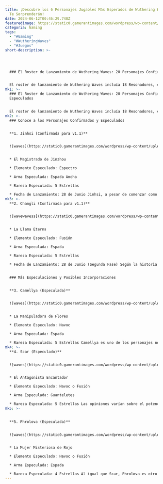 ```yaml
---
title: ¡Descubre los 6 Personajes Jugables Más Esperados de Wuthering Waves que
  Te Sorprenderán!
date: 2024-06-12T00:46:29.748Z
featuredimage: https://static0.gamerantimages.com/wordpress/wp-content/uploads/2024/06/wuthering-waves-wuwa-upcoming-characters.jpg?q=49&fit=contain&w=1140&h=&dpr=2
categoria: Gaming
tags:
  - "#Gaming"
  - "#WutheringWaves"
  - "#Juegos"
short-description: >-
  



  ### El Roster de Lanzamiento de Wuthering Waves: 20 Personajes Confirmados y Especulados


  El roster de lanzamiento de Wuthering Waves incluía 18 Resonadores, con Jiyan y Yinlin anunciados como los primeros personajes exclusiv
mk1: >-
  ### El Roster de Lanzamiento de Wuthering Waves: 20 Personajes Confirmados y
  Especulados


  El roster de lanzamiento de Wuthering Waves incluía 18 Resonadores, con Jiyan y Yinlin anunciados como los primeros personajes exclusivos de Convene. Más tarde, con el anuncio de la versión 1.1, la lista de personajes creció a 20, ya que Kuro Games confirmó a Jinhsi y Changli para la actualización del 28 de junio.
mk2: >-
  ### Conoce a los Personajes Confirmados y Especulados


  **1. Jinhsi (Confirmada para v1.1)**


  ![waves](https://static0.gamerantimages.com/wordpress/wp-content/uploads/2024/06/wuthering-waves-jinhsi.jpg?q=49&fit=crop&w=1500&dpr=2 "waves")


  * El Magistrado de Jinzhou

  * Elemento Especulado: Espectro

  * Arma Especulada: Espada Ancha

  * Rareza Especulada: 5 Estrellas

  * Fecha de Lanzamiento: 28 de Junio Jinhsi, a pesar de comenzar como un NPC, rápidamente se volvió popular entre los fanáticos de Wuthering Waves debido a su diseño y personalidad. Afortunadamente para los fans, fue uno de los primeros personajes nuevos confirmados por los desarrolladores para la importante actualización, versión 1.1. Aunque las habilidades de Jinhsi no han sido reveladas, filtraciones recientes sugieren que será un Resonador de Elemento Espectro que empuña una Espada Ancha. También se rumorea que su arma exclusiva, llamada Edades de la Cosecha, tiene la capacidad única de obtener hasta un 24% de bonificación de daño adicional para todos los atributos.
mk3: >-
  **2. Changli (Confirmada para v1.1)**


  ![wavewavess](https://static0.gamerantimages.com/wordpress/wp-content/uploads/2024/06/wuthering-waves-changli.jpg?q=49&fit=crop&w=1500&dpr=2 "waves")


  * La Llama Eterna

  * Elemento Especulado: Fusión

  * Arma Especulada: Espada

  * Rareza Especulada: 5 Estrellas

  * Fecha de Lanzamiento: 28 de Junio (Segunda Fase) Según la historia de Wuthering Waves, Changli es la mentora de Jinhsi y se sabe que es la consejera del Magistrado de Jinzhou. Los fans han estado especulando sobre las habilidades de Changli, con la mayoría sugiriendo que es un Resonador de Havoc o Fusión, posiblemente empuñando un Guantelete o Espada. Filtraciones recientes parecen confirmar parcialmente estas teorías, indicando que Changli será un Resonador de 5 Estrellas de Elemento Fusión que usa Espadas.


  ### Más Especulaciones y Posibles Incorporaciones


  **3. Camellya (Especulada)**


  ![waves](https://static0.gamerantimages.com/wordpress/wp-content/uploads/2024/06/wuthering-waves-camellya.jpg?q=49&fit=crop&w=1500&dpr=2 "waves")


  * La Manipuladora de Flores

  * Elemento Especulado: Havoc

  * Arma Especulada: Espada

  * Rareza Especulada: 5 Estrellas Camellya es uno de los personajes no confirmados más probables para unirse a Wuthering Waves. Fue un personaje jugable en la beta cerrada, lo que la hace inevitablemente incluirse en la lista de próximos Resonadores. Además, la información filtrada sugiere que Camellya utilizará sus habilidades de manipulación de flores en la batalla, como se ve en algunas escenas de Wuthering Waves 1.0.
mk4: >-
  **4. Scar (Especulado)**


  ![waves](https://static0.gamerantimages.com/wordpress/wp-content/uploads/2024/06/wuthering-waves-scar.jpg?q=49&fit=crop&w=1500&dpr=2 "waves")


  * El Antagonista Encantador

  * Elemento Especulado: Havoc o Fusión

  * Arma Especulada: Guanteletes

  * Rareza Especulada: 5 Estrellas Las opiniones varían sobre el potencial reclutamiento de Scar en las próximas temporadas de Wuthering Waves. Algunos creen que es un Resonador futuro probable, citando ejemplos de juegos similares al estilo Gacha donde los antagonistas se han convertido en personajes jugables populares. Sin embargo, otros argumentan que el arma única de Scar, las cartas, podría plantear desafíos técnicos al integrarlas con los tipos de armas de Wuthering Waves, lo que hace que su incorporación sea menos probable.
mk5: >-
  

  **5. Phrolova (Especulada)**


  ![waves](https://static0.gamerantimages.com/wordpress/wp-content/uploads/2024/06/wuthering-waves-phrolova.jpg?q=49&fit=crop&w=1500&dpr=2 "waves")


  * La Mujer Misteriosa de Rojo

  * Elemento Especulado: Havoc o Fusión

  * Arma Especulada: Espada

  * Rareza Especulada: 4 Estrellas Al igual que Scar, Phrolova es otro personaje anticipado para unirse a Wuthering Waves a pesar de ser considerada improbable. No se sabe mucho sobre esta misteriosa mujer
---
```

